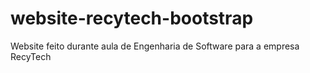 # website-recytech-bootstrap
Website feito durante aula de Engenharia de Software para a empresa RecyTech
